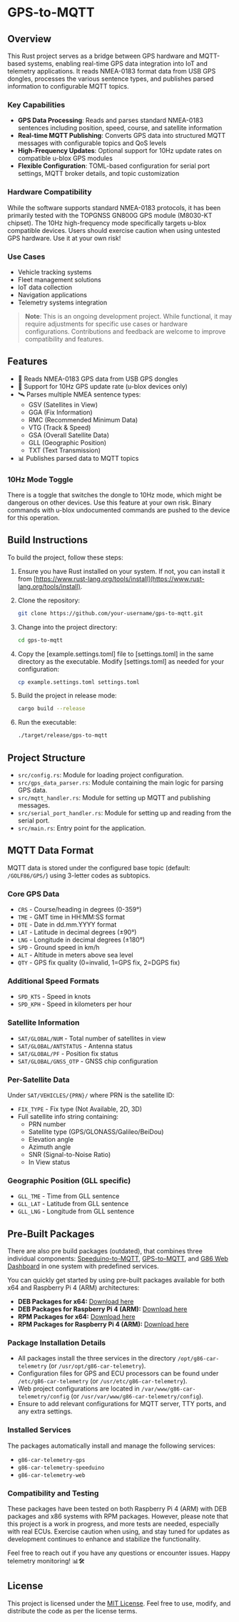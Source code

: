 # GPS-to-MQTT

## Overview

This Rust project serves as a bridge between GPS hardware and MQTT-based systems, enabling real-time GPS data integration into IoT and telemetry applications. It reads NMEA-0183 format data from USB GPS dongles, processes the various sentence types, and publishes parsed information to configurable MQTT topics.

### Key Capabilities

- **GPS Data Processing**: Reads and parses standard NMEA-0183 sentences including position, speed, course, and satellite information
- **Real-time MQTT Publishing**: Converts GPS data into structured MQTT messages with configurable topics and QoS levels
- **High-Frequency Updates**: Optional support for 10Hz update rates on compatible u-blox GPS modules
- **Flexible Configuration**: TOML-based configuration for serial port settings, MQTT broker details, and topic customization

### Hardware Compatibility

While the software supports standard NMEA-0183 protocols, it has been primarily tested with the TOPGNSS GN800G GPS module (M8030-KT chipset). The 10Hz high-frequency mode specifically targets u-blox compatible devices. Users should exercise caution when using untested GPS hardware. Use it at your own risk!

### Use Cases

- Vehicle tracking systems
- Fleet management solutions
- IoT data collection
- Navigation applications
- Telemetry systems integration

> **Note**: This is an ongoing development project. While functional, it may require adjustments for specific use cases or hardware configurations. Contributions and feedback are welcome to improve compatibility and features.

## Features

- 📡 Reads NMEA-0183 GPS data from USB GPS dongles
- 🔄 Support for 10Hz GPS update rate (u-blox devices only)
- 🛰️ Parses multiple NMEA sentence types:
  - GSV (Satellites in View)
  - GGA (Fix Information)
  - RMC (Recommended Minimum Data)
  - VTG (Track & Speed)
  - GSA (Overall Satellite Data)
  - GLL (Geographic Position)
  - TXT (Text Transmission)
- 📊 Publishes parsed data to MQTT topics

### 10Hz Mode Toggle

There is a toggle that switches the dongle to 10Hz mode, which might be dangerous on other devices. Use this feature at your own risk. Binary commands with u-blox undocumented commands are pushed to the device for this operation.

## Build Instructions

To build the project, follow these steps:

1. Ensure you have Rust installed on your system. If not, you can install it from [https://www.rust-lang.org/tools/install](https://www.rust-lang.org/tools/install).

2. Clone the repository:

    ```bash
    git clone https://github.com/your-username/gps-to-mqtt.git
    ```

3. Change into the project directory:

    ```bash
    cd gps-to-mqtt
    ```

4. Copy the [example.settings.toml] file to [settings.toml] in the same directory as the executable. Modify [settings.toml] as needed for your configuration:

    ```bash
    cp example.settings.toml settings.toml
    ```

5. Build the project in release mode:

    ```bash
    cargo build --release
    ```

6. Run the executable:

    ```bash
    ./target/release/gps-to-mqtt
    ```

## Project Structure

- `src/config.rs`: Module for loading project configuration.
- `src/gps_data_parser.rs`: Module containing the main logic for parsing GPS data.
- `src/mqtt_handler.rs`: Module for setting up MQTT and publishing messages.
- `src/serial_port_handler.rs`: Module for setting up and reading from the serial port.
- `src/main.rs`: Entry point for the application.

## MQTT Data Format

MQTT data is stored under the configured base topic (default: `/GOLF86/GPS/`) using 3-letter codes as subtopics.

### Core GPS Data
- `CRS` - Course/heading in degrees (0-359°)
- `TME` - GMT time in HH:MM:SS format
- `DTE` - Date in dd.mm.YYYY format
- `LAT` - Latitude in decimal degrees (±90°)
- `LNG` - Longitude in decimal degrees (±180°)
- `SPD` - Ground speed in km/h
- `ALT` - Altitude in meters above sea level
- `QTY` - GPS fix quality (0=invalid, 1=GPS fix, 2=DGPS fix)

### Additional Speed Formats
- `SPD_KTS` - Speed in knots
- `SPD_KPH` - Speed in kilometers per hour

### Satellite Information
- `SAT/GLOBAL/NUM` - Total number of satellites in view
- `SAT/GLOBAL/ANTSTATUS` - Antenna status
- `SAT/GLOBAL/PF` - Position fix status
- `SAT/GLOBAL/GNSS_OTP` - GNSS chip configuration

### Per-Satellite Data
Under `SAT/VEHICLES/{PRN}/` where PRN is the satellite ID:
- `FIX_TYPE` - Fix type (Not Available, 2D, 3D)
- Full satellite info string containing:
  - PRN number
  - Satellite type (GPS/GLONASS/Galileo/BeiDou)
  - Elevation angle
  - Azimuth angle
  - SNR (Signal-to-Noise Ratio)
  - In View status

### Geographic Position (GLL specific)
- `GLL_TME` - Time from GLL sentence
- `GLL_LAT` - Latitude from GLL sentence
- `GLL_LNG` - Longitude from GLL sentence

## Pre-Built Packages

There are also pre build packages (outdated), that combines three individual components: [Speeduino-to-MQTT](https://github.com/askrejans/speeduino-to-mqtt), [GPS-to-MQTT](https://github.com/askrejans/gps-to-mqtt), and [G86 Web Dashboard](https://github.com/askrejans/G86-web-dashboard) in one system with predefined services.

You can quickly get started by using pre-built packages available for both x64 and Raspberry Pi 4 (ARM) architectures:

- **DEB Packages for x64:** [Download here](https://akelaops.com/repo/deb/pool/main/amd64/g86-car-telemetry_1.0.deb)
- **DEB Packages for Raspberry Pi 4 (ARM):** [Download here](https://akelaops.com/repo/deb/pool/main/aarch64/g86-car-telemetry_1.0.deb)
- **RPM Packages for x64:** [Download here](https://akelaops.com/repo/rpm/x86_64/g86-car-telemetry-1.0-1.x86_64.rpm)
- **RPM Packages for Raspberry Pi 4 (ARM):** [Download here](https://akelaops.com/repo/rpm/aarch64/g86-car-telemetry-1.0-1.aarch64.rpm)

### Package Installation Details

- All packages install the three services in the directory `/opt/g86-car-telemetry` (or `/usr/opt/g86-car-telemetry`).
- Configuration files for GPS and ECU processors can be found under `/etc/g86-car-telemetry` (or `/usr/etc/g86-car-telemetry`).
- Web project configurations are located in `/var/www/g86-car-telemetry/config` (or `/usr/var/www/g86-car-telemetry/config`).
- Ensure to add relevant configurations for MQTT server, TTY ports, and any extra settings.

### Installed Services

The packages automatically install and manage the following services:

- `g86-car-telemetry-gps`
- `g86-car-telemetry-speeduino`
- `g86-car-telemetry-web`

### Compatibility and Testing

These packages have been tested on both Raspberry Pi 4 (ARM) with DEB packages and x86 systems with RPM packages. However, please note that this project is a work in progress, and more tests are needed, especially with real ECUs. Exercise caution when using, and stay tuned for updates as development continues to enhance and stabilize the functionality.

Feel free to reach out if you have any questions or encounter issues. Happy telemetry monitoring! 📊🛠️
## License

This project is licensed under the [MIT License](LICENSE). Feel free to use, modify, and distribute the code as per the license terms.
